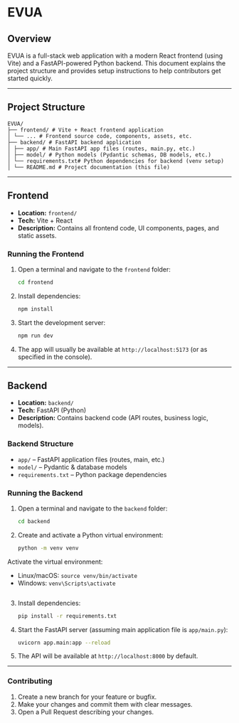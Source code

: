 # EVUA

## Overview

EVUA is a full-stack web application with a modern React frontend (using Vite) and a FastAPI-powered Python backend. This document explains the project structure and provides setup instructions to help contributors get started quickly.

---

## Project Structure

```
EVUA/ 
├── frontend/ # Vite + React frontend application 
│ └── ... # Frontend source code, components, assets, etc. 
├── backend/ # FastAPI backend application 
│ ├── app/ # Main FastAPI app files (routes, main.py, etc.) 
│ ├── model/ # Python models (Pydantic schemas, DB models, etc.) 
│ └── requirements.txt# Python dependencies for backend (venv setup) 
│ └── README.md # Project documentation (this file)
```

---

## Frontend

- **Location:** `frontend/`
- **Tech:** Vite + React
- **Description:** Contains all frontend code, UI components, pages, and static assets.

### Running the Frontend

1. Open a terminal and navigate to the `frontend` folder:
    ```sh
    cd frontend
    ```
2. Install dependencies:
    ```sh
    npm install
    ```
3. Start the development server:
    ```sh
    npm run dev
    ```
4. The app will usually be available at `http://localhost:5173` (or as specified in the console).

---

## Backend

- **Location:** `backend/`
- **Tech:** FastAPI (Python)
- **Description:** Contains backend code (API routes, business logic, models).

### Backend Structure

- `app/` – FastAPI application files (routes, main, etc.)
- `model/` – Pydantic & database models
- `requirements.txt` – Python package dependencies

### Running the Backend

1. Open a terminal and navigate to the `backend` folder:
    ```sh
    cd backend
    ```
2. Create and activate a Python virtual environment:
    ```sh
    python -m venv venv
 Activate the virtual environment:
- Linux/macOS: `source venv/bin/activate`
- Windows: `venv\Scripts\activate`
    ```
3. Install dependencies:
    ```sh
    pip install -r requirements.txt
    ```
4. Start the FastAPI server (assuming main application file is `app/main.py`):
    ```sh
   uvicorn app.main:app --reload
    ```
5. The API will be available at `http://localhost:8000` by default.

---

### Contributing

1. Create a new branch for your feature or bugfix.
2. Make your changes and commit them with clear messages.
3. Open a Pull Request describing your changes.



